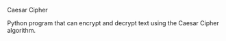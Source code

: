 
Caesar Cipher



Python  program that can encrypt and decrypt text using the Caesar Cipher algorithm.
